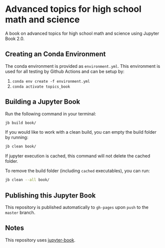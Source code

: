 # Advanced topics for high school math and science

A book on advanced topics for high school math and science using Jupyter Book 2.0.

## Creating an Conda Environment

The conda environment is provided as `environment.yml`. This environment is used for all testing by Github Actions and can be setup by:

1. `conda env create -f environment.yml`
2. `conda activate topics_book`

## Building a Jupyter Book

Run the following command in your terminal:

```bash
jb build book/
```

If you would like to work with a clean build, you can empty the build folder by running:

```bash
jb clean book/
```

If jupyter execution is cached, this command will not delete the cached folder. 

To remove the build folder (including `cached` executables), you can run:

```bash
jb clean --all book/
```

## Publishing this Jupyter Book

This repository is published automatically to `gh-pages` upon `push` to the `master` branch.

## Notes

This repository uses [jupyter-book](https://github.com/executablebooks/jupyter-book).
